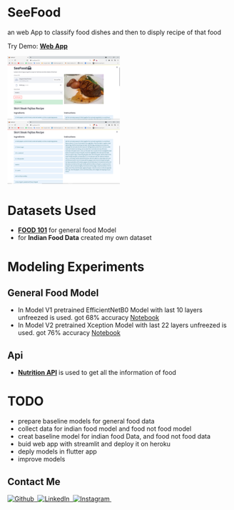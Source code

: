 # SeeFood
an web App to classify food dishes and then to disply recipe of that food

Try Demo: **[Web App](https://huggingface.co/spaces/Vrk/SeeFood)**

<p float="left">
  <img src="images/Webapp_V2.png" width="50%" />
  <img src="images/RecipeDetails.png" width="50%"/> 
</p>

# Datasets Used

- **[FOOD 101](https://www.kaggle.com/dansbecker/food-101)** for general food Model
- for **Indian Food Data** created my own dataset

# Modeling Experiments

## General Food Model
- In Model V1 pretrained EfficientNetB0 Model with last 10 layers unfreezed is used. got 68% accuracy [Notebook](https://github.com/vishalrk1/SeeFood/blob/main/Notebooks/SeeFood_General_V1.ipynb)
- In Model V2 pretrained Xception Model with last 22 layers unfreezed is used. got 76% accuracy [Notebook](https://github.com/vishalrk1/SeeFood/blob/main/Notebooks/SeeFood_General_V2.ipynb)

## Api 
- **[Nutrition API](https://rapidapi.com/spoonacular/api/recipe-food-nutrition)** is used to get all the information of food


# TODO

- prepare baseline models for general food data
- collect data for indian food model and food not food model
- creat baseline model for indian food Data, and food not food data
- buid web app with streamlit and deploy it on heroku
- deply models in flutter app
- improve models

## Contact Me


<p align="start">
    <a href="https://github.com/vishalrk1" target="_blank">
        <img alt="Github" src="https://img.shields.io/badge/Github-%23F37626.svg?style=for-the-badge&logo=github&logoColor=white" />&nbsp;
    </a>
    <a href="https://www.linkedin.com/in/vishal-karangale-126492216/" target="_blank">
        <img alt="LinkedIn" src="https://img.shields.io/badge/LinkedIn-%23F37626.svg?style=for-the-badge&logo=linkedin&logoColor=white" />&nbsp;
    </a>
     <a href="https://www.instagram.com/vishal_rk1/" target="_blank">
       <img alt="Instagram" src="https://img.shields.io/badge/Instagram-%23F37626.svg?style=for-the-badge&logo=instagram&logoColor=white" />&nbsp;
    </a>
</p>
